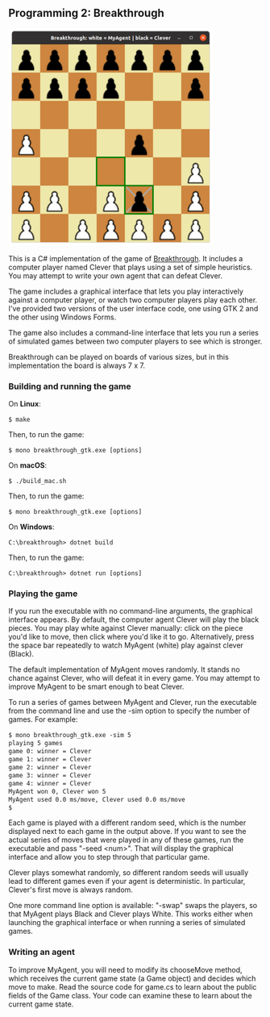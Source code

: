 ## Programming 2: Breakthrough

![screenshot](breakthrough.png)

This is a C# implementation of the game of [Breakthrough](https://en.wikipedia.org/wiki/Breakthrough_(board_game)).  It includes a computer player named Clever that plays using a set of simple heuristics.  You may attempt to write your own agent that can defeat Clever.

The game includes a graphical interface that lets you play interactively against a computer player, or watch two computer players play each other.  I've provided two versions of the user interface code, one using GTK 2 and the other using Windows Forms.

The game also includes a command-line interface that lets you run a series of simulated games between two computer players to see which is stronger.

Breakthrough can be played on boards of various sizes, but in this implementation the board is always 7 x 7.

### Building and running the game

On __Linux__:

```
$ make
```

Then, to run the game:

```
$ mono breakthrough_gtk.exe [options]
```

On __macOS__:

```
$ ./build_mac.sh
```

Then, to run the game:

```
$ mono breakthrough_gtk.exe [options]
```

On __Windows__:

```
C:\breakthrough> dotnet build
```

Then, to run the game:

```
C:\breakthrough> dotnet run [options]
```

### Playing the game

If you run the executable with no command-line arguments, the graphical interface appears.  By default, the computer agent Clever will play the black pieces.  You may play white against Clever manually: click on the piece you'd like to move, then click where you'd like it to go.  Alternatively, press the space bar repeatedly to watch MyAgent (white) play against clever (Black).

The default implementation of MyAgent moves randomly.  It stands no chance against Clever, who will defeat it in every game.  You may attempt to improve MyAgent to be smart enough to beat Clever.

To run a series of games between MyAgent and Clever, run the executable from the command line and use the -sim option to specify the number of games.  For example:

```
$ mono breakthrough_gtk.exe -sim 5
playing 5 games
game 0: winner = Clever
game 1: winner = Clever
game 2: winner = Clever
game 3: winner = Clever
game 4: winner = Clever
MyAgent won 0, Clever won 5
MyAgent used 0.0 ms/move, Clever used 0.0 ms/move
$ 
```

Each game is played with a different random seed, which is the number displayed next to each game in the output above.  If you want to see the actual series of moves that were played in any of these games, run the executable and pass "-seed \<num>".  That will display the graphical interface and allow you to step through that particular game.

Clever plays somewhat randomly, so different random seeds will usually lead to different games even if your agent is deterministic.  In particular, Clever's first move is always random.

One more command line option is available: "-swap" swaps the players, so that MyAgent plays Black and Clever plays White.  This works either when launching the graphical interface or when running a series of simulated games.

### Writing an agent

To improve MyAgent, you will need to modify its chooseMove method, which receives the current game state (a Game object) and decides which move to make.  Read the source code for game.cs to learn about the public fields of the Game class.  Your code can examine these to learn about the current game state.
